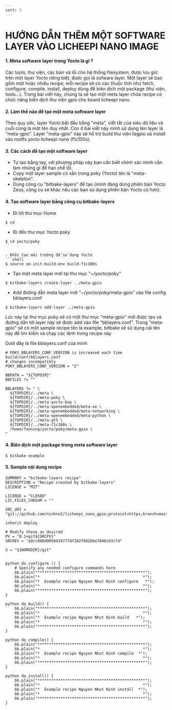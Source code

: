 ```yaml
---
sort: 3
---
```


# HƯỚNG DẪN THÊM MỘT SOFTWARE LAYER VÀO LICHEEPI NANO IMAGE


#### 1. Meta software layer trong Yocto là gì ?

Các tools, thư viện, các bản vá lỗi cho hệ thống filesystem, được lưu giữ trên một layer Yocto riêng biệt,
được gọi là sofware layer. Một layer sẽ bao gồm một hoặc nhiểu recipe, mỗi recipe sẽ có các thuộc tính
như fetch, configure, compile, install, deploy dùng để biên dịch một package (thư viện, tools...). Trong
bài viết này, chúng ta sẽ tạo một meta layer chứa recipe có chức năng biên dịch thư viện gpio cho board 
licheepi nano.


#### 2. Làm thế nào để tạo một meta software layer

Theo quy ước, layer Yocto bắt đầu bằng "meta", viết tắt của siêu dữ liệu và cuối cùng là một tên duy nhất.
Còn ở bài viết này mình sử dụng tên layer là "meta-gpio". Layer "meta-gpio" này sẽ hổ trợ build thư viện 
fagpio và install vào rootfs yocto licheepi nano (f1c100s).

#### 3. Các cách để tạo một software layer
- Tự tạo bằng tay, với phương pháp này bạn cần biết chính xác mình cần làm những gì để hạn chế lỗi.
- Copy một layer sample có sẳn trong poky (Yocto) tên là "meta-skeleton".
- Dùng công cụ "bitbake-layers" để tạo (mình đang dùng phiên bản Yocto Zeus, công cụ sẽ khác nếu các bạn
sử dụng phiên bản Yocto cũ hơn).

#### 4. Tạo software layer bằng công cụ bitbake-layers
- Đi tới thư mục Home
```shell
$ cd
```
- Đi đến thư mục Yocto poky
```shell
$ cd yocto/poky
``

- Khởi tạo môi trường để sử dụng Yocto
```shell
$ source oe-init-build-env build-f1c100s
```

- Tạo một meta layer mới tại thư mục "~/yocto/poky"
```shell
$ bitbake-layers create-layer ../meta-gpio
```

- Add đường dẫn meta layer mới "~/yocto/poky/meta-gpio" vào file config bblayers.conf
```shell
$ bitbake-layers add-layer ../meta-gpio
```

Lúc này tại thư mục poky sẽ có một thư mục "meta-gpio" mới được tạo và đường dẫn tới layer này sẽ được add vào 
file "bblayers.conf". Trong "meta-gpio" sẽ có một sample recipe tên là example, bitbake sẽ sử dụng cái 
tên này để tìm kiếm và chạy các lệnh trong recipe này




Dưới đây là file bblayers.conf của mình

```shell
# POKY_BBLAYERS_CONF_VERSION is increased each time build/conf/bblayers.conf
# changes incompatibly
POKY_BBLAYERS_CONF_VERSION = "2"

BBPATH = "${TOPDIR}"
BBFILES ?= ""

BBLAYERS ?= " \
  ${TOPDIR}/../meta \
  ${TOPDIR}/../meta-poky \
  ${TOPDIR}/../meta-yocto-bsp \
  ${TOPDIR}/../meta-openembedded/meta-oe \
  ${TOPDIR}/../meta-openembedded/meta-networking \
  ${TOPDIR}/../meta-openembedded/meta-python \
  ${TOPDIR}/../meta-qt5 \
  ${TOPDIR}/../meta-f1c100s \
  /home/fanning/yocto/poky/meta-gpio \
"
```

#### 4. Biên dịch một package trong meta software layer

```shell
$ bitbake example

```

#### 5. Sample nội dung recipe

```shell
SUMMARY = "bitbake-layers recipe"
DESCRIPTION = "Recipe created by bitbake-layers"
LICENSE = "MIT"

LICENSE = "CLOSED"
LIC_FILES_CHKSUM = ""

SRC_URI = "git://github.com/ninhnn2/licheepi_nano_gpio;protocol=https;branch=master"

inherit deploy

# Modify these as desired
PV = "0.1+git${SRCPV}"
SRCREV = "a9cc086d9050419777df2b2f602b6e7040c63cfd"

S = "${WORKDIR}/git"


python do_configure () {
    # Specify any needed configure commands here
    bb.plain("***********************************************");
    bb.plain("*                                             *");
    bb.plain("*  Example recipe Nguyen Nhut Ninh configure   *");
    bb.plain("*                                             *");
    bb.plain("***********************************************");
}

python do_build() {
    bb.plain("***********************************************");
    bb.plain("*                                             *");
    bb.plain("*  Example recipe Nguyen Nhut Ninh build   *");
    bb.plain("*                                             *");
    bb.plain("***********************************************");
}

python do_compile() {
    bb.plain("***********************************************");
    bb.plain("*                                             *");
    bb.plain("*  Example recipe Nguyen Nhut Ninh compile  *");
    bb.plain("*                                             *");
    bb.plain("***********************************************");
}

python do_install() {
    bb.plain("***********************************************");
    bb.plain("*                                             *");
    bb.plain("*  Example recipe Nguyen Nhut Ninh install  *");
    bb.plain("*                                             *");
    bb.plain("***********************************************");
}

```
















